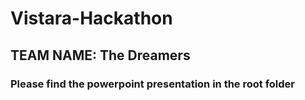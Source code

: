# Vistara-Hackathon

## TEAM NAME: The Dreamers

### Please find the powerpoint presentation in the root folder
